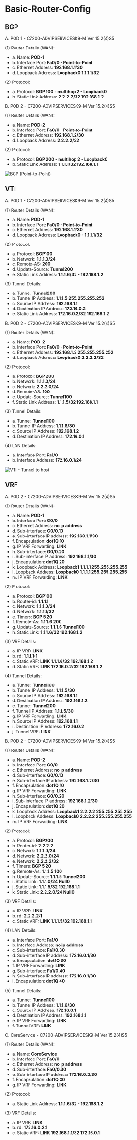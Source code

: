 # Basic-Router-Config


## BGP

A. POD 1 - C7200-ADVIPSERVICESK9-M Ver 15.2(4)S5

(1) Router Details (WAN):
* a. Name: **POD-1**
* b. Interface Port: **Fa0/0 - Point-to-Point**
* c. Ethernet Address: **192.168.1.1/30**
* d. Loopback Address: **Loopback0 1.1.1.1/32**

(2) Protocol:
* a. Protocol: **BGP 100 - multihop 2 - Loopback0**
* b. Static Link Address: **2.2.2.2/32 192.168.1.2**

B. POD 2 - C7200-ADVIPSERVICESK9-M Ver 15.2(4)S5

(1) Router Details (WAN):
* a. Name: **POD-2**
* b. Interface Port: **Fa0/0 - Point-to-Point**
* c. Ethernet Address: **192.168.1.2/30**
* d. Loopback Address: **2.2.2.2/32**

(2) Protocol:
* a. Protocol: **BGP 200 - multihop 2 - Loopback0**
* b. Static Link Address: **1.1.1.1/32 192.168.1.1**

![BGP (Point-to-Point)](https://user-images.githubusercontent.com/51066040/58451474-f50dbe80-8156-11e9-908f-2cfb7ec36535.png)

## VTI

A. POD 1 - C7200-ADVIPSERVICESK9-M Ver 15.2(4)S5

(1) Router Details (WAN):
* a. Name: **POD-1**
* b. Interface Port: **Fa0/0 - Point-to-Point**
* c. Ethernet Address: **192.168.1.1/30**
* d. Loopback Address: **Loopback0 - 1.1.1.1/32**

(2) Protocol:
* a. Protocol: **BGP100**
* b. Network: **1.1.1.0/24**
* c. Remote-AS: **200**
* d. Update-Source: **Tunnel200**
* e. Static Link Address: **1.1.1.6/32 - 192.168.1.2**

(3) Tunnel Details:
* a. Tunnel: **Tunnel200**
* b. Tunnel IP Address: **1.1.1.5 255.255.255.252**
* c. Source IP Address: **192.168.1.1**
* d. Destination IP Address: **172.16.0.2**
* e. Static Link Address: **172.16.0.2/32 192.168.1.2**

B. POD 2 - C7200-ADVIPSERVICESK9-M Ver 15.2(4)S5

(1) Router Details (WAN):
* a. Name: **POD-2**
* b. Interface Port: **Fa0/0 - Point-to-Point**
* c. Ethernet Address: **192.168.1.2 255.255.255.252**
* d. Loopback Address: **Loopback0 2.2.2.2/32**

(2) Protocol:
* a. Protocol: **BGP 200**
* b. Network: **1.1.1.0/24**
* c. Network: **2.2.2.0/24**
* d. Remote-AS: **100**
* e. Update-Source: **Tunnel100**
* f. Static Link Address: **1.1.1.5/32 192.168.1.1**

(3) Tunnel Details:
* a. Tunnel: **Tunnel100**
* b. Tunnel IP Address: **1.1.1.6/30**
* c. Source IP Address: **192.168.1.2**
* d. Destination IP Address: **172.16.0.1**

(4) LAN Details:
* a. Interface Port: **Fa1/0**
* b. Interface Address: **172.16.0.1/24**

![VTI - Tunnel to host](https://user-images.githubusercontent.com/51066040/58454957-6489ab00-8163-11e9-8244-97ba1816f5f5.png)

## VRF

A. POD 2 - C7200-ADVIPSERVICESK9-M Ver 15.2(4)S5

(1) Router Details (WAN):
* a. Name: **POD-1**
* b. Interface Port: **G0/0**
* c. Ethernet Address: **no ip address**
* d. Sub-interface: **G0/0.10**
* e. Sub-interface IP address: **192.168.1.1/30**
* f. Encapsulation: **dot1Q 10**
* g. IP VRF Forwarding: **LINK**
* h. Sub-interface: **G0/0.20**
* i. Sub-interface IP address: **192.168.1.1/30**
* j. Encapsulation: **dot1Q 20**
* k. Loopback Address: **Loopback1 1.1.1.1 255.255.255.255**
* l. Loopback Address: **Loopback0 1.1.1.1 255.255.255.255**
* m. IP VRF Forwarding: **LINK**

(2) Protocol:
* a. Protocol: **BGP100**
* b. Router-id: **1.1.1.1**
* c. Network: **1.1.1.0/24**
* d. Network: **1.1.1.1/32**
* e. Timers: **BGP 5 20**
* f. Remote-As: **1.1.1.6 200**
* g. Update-Source: **1.1.1.6 Tunnel100**
* h. Static Link: **1.1.1.6/32 192.168.1.2**

(3) VRF Details:
* a. IP VRF: **LINK**
* b. rd: **1.1.1.1:1**
* c. Static VRF: **LINK 1.1.1.6/32 192.168.1.2**
* d. Static VRF: **LINK 172.16.0.2/32 192.168.1.2**

(4) Tunnel Details:
* a. Tunnel: **Tunnel100**
* b. Tunnel IP Address: **1.1.1.5/30**
* c. Source IP Address: **192.168.1.1**
* d. Destination IP Address: **192.168.1.2**
* e. Tunnel: **Tunnel200**
* f. Tunnel IP Address: **1.1.1.5/30**
* g. IP VRF Forwarding: **LINK**
* h. Source IP Address: **192.168.1.1**
* i. Destination IP Address: **172.16.0.2**
* j. Tunnel VRF: **LINK**

B. POD 2 - C7200-ADVIPSERVICESK9-M Ver 15.2(4)S5

(1) Router Details (WAN):
* a. Name: **POD-2**
* b. Interface Port: **G0/0**
* c. Ethernet Address: **no ip address**
* d. Sub-interface: **G0/0.10**
* e. Sub-interface IP address: **192.168.1.2/30**
* f. Encapsulation: **dot1Q 10**
* g. IP VRF Forwarding: **LINK**
* h. Sub-interface: **G0/0.20**
* i. Sub-interface IP address: **192.168.1.2/30**
* j. Encapsulation: **dot1Q 20**
* k. Loopback Address: **Loopback1 2.2.2.2 255.255.255.255**
* l. Loopback Address: **Loopback0 2.2.2.2 255.255.255.255**
* m. IP VRF Forwarding: **LINK**

(2) Protocol:
* a. Protocol: **BGP200**
* b. Router-id: **2.2.2.2**
* c. Network: **1.1.1.0/24**
* d. Network: **2.2.2.0/24**
* e. Network: **2.2.2.2/32**
* f. Timers: **BGP 5 20**
* g. Remote-As: **1.1.1.5 100**
* h. Update-Source: **1.1.1.5 Tunnel200**
* i. Static Link: **1.1.1.0/24 Null0**
* j. Static Link: **1.1.1.5/32 192.168.1.1**
* k. Static Link: **2.2.2.0/24 Null0**

(3) VRF Details:
* a. IP VRF: **LINK**
* b. rd: **2.2.2.2:1**
* c. Static VRF: **LINK 1.1.1.5/32 192.168.1.1**

(4) LAN Details:
* a. Interface Port: **Fa1/0**
* b. Interface Address: **no ip address**
* c. Sub-interface: **Fa1/0.30**
* d. Sub-interface IP address: **172.16.0.1/30**
* e. Encapsulation: **dot1Q 30**
* f. IP VRF Forwarding: **LINK**
* g. Sub-interface: **Fa1/0.40**
* h. Sub-interface IP address: **172.16.0.1/30**
* i. Encapsulation: **dot1Q 40**

(5) Tunnel Details:
* a. Tunnel: **Tunnel100**
* b. Tunnel IP Address: **1.1.1.6/30**
* c. Source IP Address: **172.16.0.1**
* d. Destination IP Address: **192.168.1.1**
* e. IP VRF Forwarding: **LINK**
* f. Tunnel VRF: **LINK**

C. CoreService - C7200-ADVIPSERVICESK9-M Ver 15.2(4)S5

(1) Router Details (WAN):
* a. Name: **CoreService**
* b. Interface Port: **Fa0/0**
* c. Ethernet Address: **no ip address**
* d. Sub-interface: **Fa0/0.30**
* e. Sub-interface IP address: **172.16.0.2/30**
* f. Encapsulation: **dot1Q 30**
* g. IP VRF Forwarding: **LINK**

(2) Protocol:
* a. Static Link Address: **1.1.1.6/32 - 192.168.1.2**

(3) VRF Details:
* a. IP VRF: **LINK**
* b. rd: **172.16.0.2:1**
* c. Static VRF: **LINK 192.168.1.1/32 172.16.0.1**






